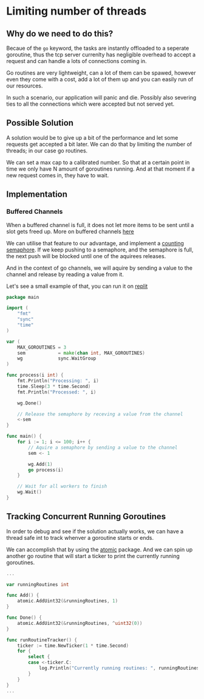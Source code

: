 # Limiting number of threads

## Why do we need to do this?

Becaue of the `go` keyword, the tasks are instantly offloaded to a seperate goroutine, thus the tcp server currenlty has negligible overhead to accept a request and can handle a lots of connections coming in. 

Go routines are very lightweight, can a lot of them can be spawed, however even they come with a cost, add a lot of them up and you can easily run of our resources. 

In such a scenario, our application will panic and die. Possibly also severing ties to all the connections which were accepted but not served yet. 

## Possible Solution

A solution would be to give up a bit of the performance and let some requests get accepted a bit later. We can do that by limiting the number of threads; in our case go routines. 

We can set a max cap to a calibrated number. So that  at a certain point in time we only have N amount of goroutines running. And at that moment if a new request comes in, they have to wait.


## Implementation

### Buffered Channels

When a buffered channel is full, it does not let more items to be sent until a slot gets freed up.
More on buffered channels [here](https://www.geeksforgeeks.org/buffered-channel-in-golang/)

We can utilise that feature to our advantage, and implement a [counting semaphore](https://www.geeksforgeeks.org/semaphores-in-process-synchronization/). If we keep pushing to a semaphore, and the semaphore is full, the next push will be blocked until one of the aquirees releases. 

And in the context of go channels, we will aquire by sending a value to the channel and release by reading a value from it.

Let's see a small example of that, you can run it on [replit](https://replit.com/@ShuvojitSarkar/BufferedChannel-as-a-Semaphore)

```go
package main

import (
	"fmt"
	"sync"
	"time"
)

var (
	MAX_GOROUTINES = 3
	sem            = make(chan int, MAX_GOROUTINES)
	wg             sync.WaitGroup
)

func process(i int) {
	fmt.Println("Processing: ", i)
	time.Sleep(3 * time.Second)
	fmt.Println("Processed: ", i)

	wg.Done()

	// Release the semaphore by receving a value from the channel
	<-sem
}

func main() {
	for i := 1; i <= 100; i++ {
        // Aquire a semaphore by sending a value to the channel
		sem <- 1

		wg.Add(1)
		go process(i)
	}

	// Wait for all workers to finish
	wg.Wait()
}
```

## Tracking Concurrent Running Goroutines

In order to debug and see if the solution actually works, we can have a thread safe int to track whenver a goroutine starts or ends. 

We can accomplish that by using the [atomic](https://pkg.go.dev/sync/atomic) package. And we can spin up another go routine that will start a ticker to print the currently running goroutines.


```go
...

var runningRoutines int

func Add() {
	atomic.AddUint32(&runningRoutines, 1)
}

func Done() {
	atomic.AddUint32(&runningRoutines, ^uint32(0))
}

func runRoutineTracker() {
	ticker := time.NewTicker(1 * time.Second)
	for {
		select {
		case <-ticker.C:
			log.Println("Currently running routines: ", runningRoutines)
		}
	}
}
...
```
